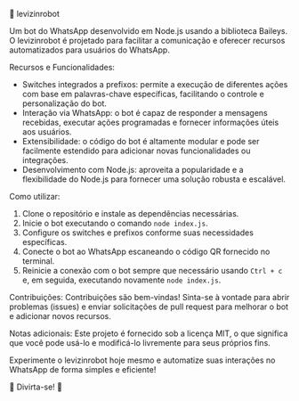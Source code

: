 🤖 levizinrobot

Um bot do WhatsApp desenvolvido em Node.js usando a biblioteca Baileys. O levizinrobot é projetado para facilitar a comunicação e oferecer recursos automatizados para usuários do WhatsApp.

Recursos e Funcionalidades:
- Switches integrados a prefixos: permite a execução de diferentes ações com base em palavras-chave específicas, facilitando o controle e personalização do bot.
- Interação via WhatsApp: o bot é capaz de responder a mensagens recebidas, executar ações programadas e fornecer informações úteis aos usuários.
- Extensibilidade: o código do bot é altamente modular e pode ser facilmente estendido para adicionar novas funcionalidades ou integrações.
- Desenvolvimento com Node.js: aproveita a popularidade e a flexibilidade do Node.js para fornecer uma solução robusta e escalável.

Como utilizar:
1. Clone o repositório e instale as dependências necessárias.
2. Inicie o bot executando o comando `node index.js`.
3. Configure os switches e prefixos conforme suas necessidades específicas.
4. Conecte o bot ao WhatsApp escaneando o código QR fornecido no terminal.
5. Reinicie a conexão com o bot sempre que necessário usando `Ctrl + c` e, em seguida, executando novamente `node index.js`.

Contribuições:
Contribuições são bem-vindas! Sinta-se à vontade para abrir problemas (issues) e enviar solicitações de pull request para melhorar o bot e adicionar novos recursos.

Notas adicionais:
Este projeto é fornecido sob a licença MIT, o que significa que você pode usá-lo e modificá-lo livremente para seus próprios fins.

Experimente o levizinrobot hoje mesmo e automatize suas interações no WhatsApp de forma simples e eficiente!

🚀 Divirta-se! 🚀
